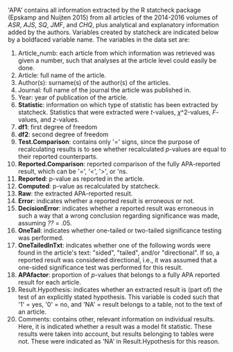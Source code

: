 'APA' contains all information extracted by the R statcheck package (Epskamp and Nuijten 2015) from all articles of the 2014-2016 volumes of *ASR*, *AJS*, *SQ*, *JMF*, and *CHQ*, plus analytical and explanatory information added by the authors. Variables created by statcheck are indicated below by a boldfaced variable name. The variables in the data set are:

1. Article_numb: each article from which information was retrieved was given a number, such that analyses at the article level could easily be done.
2. Article: full name of the article.
3. Author(s): surname(s) of the author(s) of the articles.
4. Journal: full name of the journal the article was published in.
5. Year: year of publication of the article.
6. **Statistic**: information on which type of statistic has been extracted by statcheck. Statistics that were extracted were *t*-values, $\chi$^2-values, *F*-values, and *z*-values. 
7. **df1**: first degree of freedom
8. **df2**: second degree of freedom
9. **Test.Comparison**: contains only '=' signs, since the purpose of recalculating results is to see whether recalculated *p*-values are equal to their reported counterparts.
10. **Reported.Comparison**: reported comparison of the fully APA-reported result, which can be '=', '<', '>', or 'ns. 
11. **Reported**: p-value as reported in the article.
12. **Computed**: p-value as recalculated by statcheck.
13. **Raw**: the extracted APA-reported result.
14.	**Error**: indicates whether a reported result is erroneous or not.
15. **DecisionError**: indicates whether a reported result was erroneous in such a way that a wrong conclusion regarding significance was made, assuming *??* = .05.
16. **OneTail**: indicates whether one-tailed or two-tailed significance testing was performed.
17. **OneTailedInTxt**: indicates whether one of the following words were found in the article's text: "sided", "tailed", and/or "directional". If so, a reported result was considered directional, i.e., it was assumed that a one-sided significance test was performed for this result.
18. **APAfactor**: proportion of *p*-values that belongs to a fully APA reported result for each article.
19. Result.Hypothesis: indicates whether an extracted result is (part of) the test of an explicitly stated hypothesis. This variable is coded such that '1' = yes, '0' = no, and 'NA' = result belongs to a table, not to the text of an article.
20. Comments: contains other, relevant information on individual results. Here, it is indicated whether a result was a model fit statistic. These results were taken into account, but results belonging to tables were not. These were indicated as 'NA' in Result.Hypothesis for this reason.
